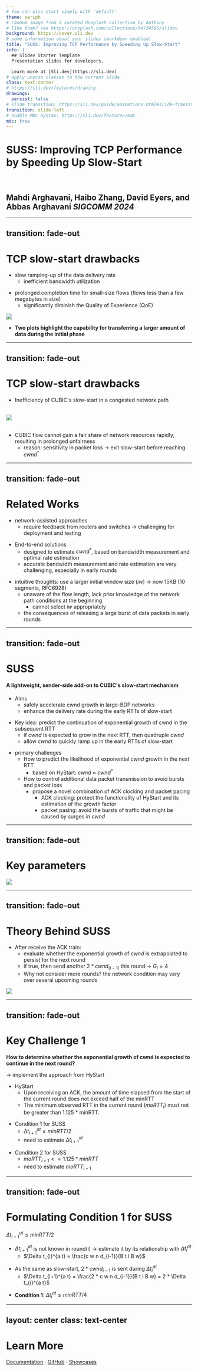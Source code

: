 ```yaml
---
# You can also start simply with 'default'
theme: seriph
# random image from a curated Unsplash collection by Anthony
# like them? see https://unsplash.com/collections/94734566/slidev
background: https://cover.sli.dev
# some information about your slides (markdown enabled)
title: "SUSS: Improving TCP Performance by Speeding Up Slow-Start"
info: |
  ## Slidev Starter Template
  Presentation slides for developers.

  Learn more at [Sli.dev](https://sli.dev)
# apply unocss classes to the current slide
class: text-center
# https://sli.dev/features/drawing
drawings:
  persist: false
# slide transition: https://sli.dev/guide/animations.html#slide-transitions
transition: slide-left
# enable MDC Syntax: https://sli.dev/features/mdc
mdc: true
---
```


# SUSS: Improving TCP Performance by Speeding Up Slow-Start

<br>

## Mahdi Arghavani, Haibo Zhang, David Eyers, and Abbas Arghavani *SIGCOMM 2024*

<!--
The last comment block of each slide will be treated as slide notes. It will be visible and editable in Presenter Mode along with the slide. [Read more in the docs](https://sli.dev/guide/syntax.html#notes)
-->

---
transition: fade-out
---

# TCP slow-start drawbacks
<div v-click>

- slow ramping-up of the data delivery rate
  - inefficient bandwidth utilization

</div>

<div v-click>

- prolonged completion time for small-size flows (flows less than a few megabytes in size)
  - significantly diminish the Quality of Experience (QoE)

</div>

<div v-click>

<img src="/fig1.png" style="margin: auto; max-width: 70%; max-height: 100%;">

</div>

<div v-click>

- **Two plots highlight the capability for transferring a larger amount of data during the initial phase**

</div>

<!--
Here is another comment.
-->

---
transition: fade-out
---

# TCP slow-start drawbacks
<div v-click>

- Inefficiency of CUBIC's slow-start in a congested network path

</div>

<br>

<div v-click>

<img src="/fig2.png" style="margin: auto; max-width: 80%; max-height: 100%;">

</div>

<br>

<div v-click>

- CUBIC flow cannot gain a fair share of network resources rapidly, resulting in prolonged unfairness
  - reason: sensitivity in packet loss → exit slow-start before reaching $cwnd^*$

</div>


---
transition: fade-out
---


# Related Works

<div v-click>

- network-assisted approaches
  - require feedback from routers and switches → challenging for deployment and testing

</div>

<div v-click>

- End-to-end solutions
  - designed to estimate $c w n d^*$, based on bandwidth measurement and optimal rate estimation
  - accurate bandwidth measurement and rate estimation are very challenging, especially in early rounds

</div>

<div v-click>

- intuitive thoughts: use a larger initial window size (_iw_) → now 15KB (10 segments, RFC6928)
  - unaware of the flow length, lack prior knowledge of the network path conditions at the beginning
    - cannot select _iw_ appropriately
  - the consequences of releasing a large burst of data packets in early rounds

</div>

---
transition: fade-out
---

# SUSS

#### A lightweight, sender-side add-on to CUBIC's slow-start mechanism

<div v-click>

- Aims
  - safely accelerate cwnd growth in large-BDP networks
  - enhance the delivery rate during the early RTTs of slow-start

</div>

<div v-click>

- Key idea: predict the continuation of exponential growth of cwnd in the subsequent RTT
  - if _cwnd_ is expected to grow in the next RTT, then quadruple _cwnd_
  - allow _cwnd_ to quickly ramp up in the early RTTs of slow-start

</div>

<div v-click>

- primary challenges
  - How to predict the likelihood of exponential _cwnd_ growth in the next RTT
    - based on HyStart: _cwnd_ ≈ _$c w n d^*$_
  - How to control additional data packet transmission to avoid bursts and packet loss
    - propose a novel combination of <span v-mark.underline.orange="4">ACK clocking and packet pacing</span>
      - ACK clocking: protect the functionality of HyStart and its estimation of the growth factor
      - packet pasing: avoid the bursts of traffic that might be caused by surges in _cwnd_

</div>

---
transition: fade-out
---

# Key parameters

<div v-click>

<img src="/fig4.png" style="margin: left; max-width: 65%; max-height: 100%;">

</div>

---
transition: fade-out
---

# Theory Behind SUSS

<div v-click>

- After receive the ACK train: 
  - evaluate whether the exponential growth of _cwnd_ is extrapolated to persist for the next round
  - if true, then send another $2 * c w n d_(i-1)$ this round → $G_i = 4$
  - Why not consider more rounds? the network condition may vary over several upcoming rounds

</div>

<div v-click>

<img src="/fig5.png" style="margin: auto; max-width: 55%; max-height: 100%;">

</div>

---
transition: fade-out
---

# Key Challenge 1
**How to determine whether the exponential growth of cwnd is expected to continue in the next round?**

<div v-click>

→ implement the approach from HyStart

</div>

<div v-click>

- HyStart
  - Upon receiving an ACK, the amount of time elapsed from the start of the current round does not exceed half of the minRTT
  - The minimum observed RTT in the current round ($m o R T T_i$) must not be greater than 1.125 $*$ minRTT.

</div>

<div v-click>

- Condition 1 for SUSS 
  - $\Delta t_{i+1}^{a t} \le {m i n R T T}/{2}$
  - need to estimate $\Delta t_{i+1}^{a t}$

</div>

<div v-click>

- Condition 2 for SUSS 
  - $m o R T T_{i+1} <= 1.125 * m i n R T T$
  - need to estimate $m o R T T_{i+1}$

</div>

---
transition: fade-out
---

# Formulating Condition 1 for SUSS
$\Delta t_{i+1}^{a t} \le {m i n R T T}/{2}$

<div v-click>

- $\Delta t_{i+1}^{a t}$ is not known in round(i) → estimate it by its relationship with $\Delta t_{i}^{a t}$ 
  - $\Delta t_{i}^{a t} = \frac{c w n d_{i-1}}{B t l B w}$ 

</div>

<div v-click>

- As the same as slow-start, $2 * c w n d_{i-1}$ is sent during $\Delta t_i^{a t}$
  - $\Delta t_{i+1}^{a t} = \frac{2 * c w n d_{i-1}}{B t l B w} = 2 * \Delta t_{i}^{a t}$

</div>

<div v-click>

- **Condition 1**: $\Delta t_{i}^{a t} \le {m i n R T T}/{4}$

</div>

---
layout: center
class: text-center
---

# Learn More

[Documentation](https://sli.dev) · [GitHub](https://github.com/slidevjs/slidev) · [Showcases](https://sli.dev/resources/showcases)

<PoweredBySlidev mt-10 />

